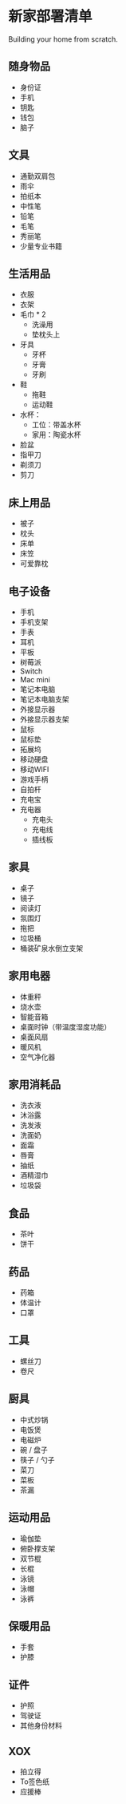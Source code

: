 # 新家部署清单

Building your home from scratch.

## 随身物品

- 身份证
- 手机
- 钥匙
- 钱包
- 脑子

## 文具

- 通勤双肩包
- 雨伞
- 拍纸本
- 中性笔
- 铅笔
- 毛笔
- 秀丽笔
- 少量专业书籍

## 生活用品

- 衣服
- 衣架
- 毛巾 * 2
    - 洗澡用
    - 垫枕头上
- 牙具
    - 牙杯
    - 牙膏
    - 牙刷
- 鞋
    - 拖鞋
    - 运动鞋
- 水杯：
    - 工位：带盖水杯
    - 家用：陶瓷水杯
- 脸盆
- 指甲刀
- 剃须刀
- 剪刀

## 床上用品

- 被子
- 枕头
- 床单
- 床笠
- 可爱靠枕

## 电子设备

- 手机
- 手机支架
- 手表
- 耳机
- 平板
- 树莓派
- Switch
- Mac mini
- 笔记本电脑
- 笔记本电脑支架
- 外接显示器
- 外接显示器支架
- 鼠标
- 鼠标垫
- 拓展坞
- 移动硬盘
- 移动WIFI
- 游戏手柄
- 自拍杆
- 充电宝
- 充电器
    - 充电头
    - 充电线
    - 插线板

## 家具

- 桌子
- 镜子
- 阅读灯
- 氛围灯
- 拖把
- 垃圾桶
- 桶装矿泉水倒立支架

## 家用电器

- 体重秤
- 烧水壶
- 智能音箱
- 桌面时钟（带温度湿度功能）
- 桌面风扇
- 暖风机
- 空气净化器

## 家用消耗品

- 洗衣液
- 沐浴露
- 洗发液
- 洗面奶
- 面霜
- 唇膏
- 抽纸
- 酒精湿巾
- 垃圾袋

## 食品

- 茶叶
- 饼干

## 药品

- 药箱
- 体温计
- 口罩

## 工具

- 螺丝刀
- 卷尺

## 厨具

- 中式炒锅
- 电饭煲
- 电磁炉
- 碗 / 盘子
- 筷子 / 勺子
- 菜刀
- 菜板
- 茶漏

## 运动用品

- 瑜伽垫
- 俯卧撑支架
- 双节棍
- 长棍
- 泳镜
- 泳帽
- 泳裤

## 保暖用品

- 手套
- 护膝

## 证件

- 护照
- 驾驶证
- 其他身份材料

## XOX

- 拍立得
- To签色纸
- 应援棒
